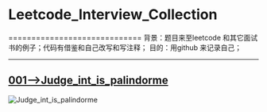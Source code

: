 # Leetcode_Interview_Collection
=============================
背景：题目来至leetcode 和其它面试书的例子；代码有借鉴和自己改写和写注释；
目的：用github 来记录自己；

--------------------------------------

[001-->Judge_int_is_palindorme][1]
------
![Judge_int_is_palindorme][2]

  [1]: https://github.com/waten1992/Leetcode_Interview_Collection/blob/master/Judge_Int_Is_Palindorme.cpp
  [2]: http://pan.baidu.com/s/1o6xBqcU
